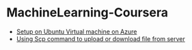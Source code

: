 # MachineLearning-Coursera

- [Setup on Ubuntu Virtual machine on Azure](SetupOnAzureUbuntuMachine.md)
- [Using Scp command to upload or download file from server](UsingScpCommand.md)
